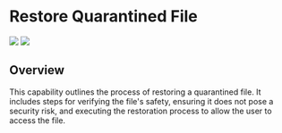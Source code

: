 # Restore Quarantined File

![](https://img.shields.io/badge/Phase-Recovery_%28P0005%29-blue)&nbsp;![](https://img.shields.io/badge/Category-File-blue)
## Overview

This capability outlines the process of restoring a quarantined file. It includes steps for verifying the file's safety, ensuring it does not pose a security risk, and executing the restoration process to allow the user to access the file.